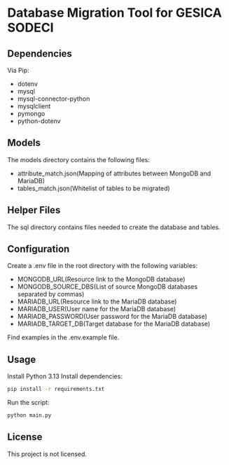 # Database Migration Tool for GESICA SODECI

## Dependencies
Via Pip:
- dotenv
- mysql
- mysql-connector-python
- mysqlclient
- pymongo
- python-dotenv

## Models
The models directory contains the following files:
- attribute_match.json(Mapping of attributes between MongoDB and MariaDB)
- tables_match.json(Whitelist of tables to be migrated)

## Helper Files
The sql directory contains files needed to create the database and tables.

## Configuration
Create a .env file in the root directory with the following variables:
- MONGODB_URL(Resource link to the MongoDB database)
- MONGODB_SOURCE_DBS(List of source MongoDB databases separated by commas)
- MARIADB_URL(Resource link to the MariaDB database)
- MARIADB_USER(User name for the MariaDB database)
- MARIADB_PASSWORD(User password for the MariaDB database)
- MARIADB_TARGET_DB(Target database for the MariaDB database)

Find examples in the .env.example file.

## Usage
Install Python 3.13
Install dependencies:
```bash
pip install -r requirements.txt
```
Run the script:
```bash
python main.py
```

## License
This project is not licensed.
